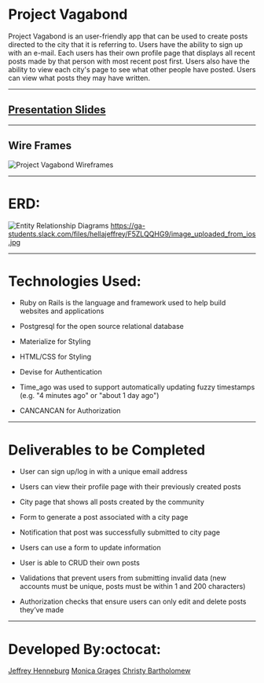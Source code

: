 
# Project Vagabond

Project Vagabond is an user-friendly app that can be used to create posts directed to the city that it is referring to. Users have the ability to sign up with an e-mail. Each users has their own profile page that displays all recent posts made by that person with most recent post first. Users also have the ability to view each city's page to see what other people have posted. Users can view what posts they may have written.

___

## [Presentation Slides](https://docs.google.com/presentation/d/1V7IOQj6SYODHAKNg4ntf0JkD0TgX2B1GOdGyvBJkgi0/edit?usp=sharing)

___

## Wire Frames
![Project Vagabond Wireframes](https://raw.githubusercontent.com/sf-wdi-30/project-vagabond/master/wireframes.png "Project Vagabond Wireframes")

___

# ERD:
![Entity Relationship Diagrams]()
https://ga-students.slack.com/files/hellajeffrey/F5ZLQQHG9/image_uploaded_from_ios.jpg

___

# Technologies Used:

* Ruby on Rails is the language and framework used to help build websites and applications

* Postgresql for the open source relational database

* Materialize for Styling

* HTML/CSS for Styling

* Devise for Authentication

* Time_ago was used to support automatically updating fuzzy timestamps (e.g. "4 minutes ago" or "about 1   day ago")

* CANCANCAN for Authorization

___

# Deliverables to be Completed

* User can sign up/log in with a unique email address

* Users can view their profile page with their previously created posts

* City page that shows all posts created by the community

* Form to generate a post associated with a city page

* Notification that post was successfully submitted to city page

* Users can use a form to update information

* User is able to CRUD their own posts

* Validations that prevent users from submitting invalid data (new accounts must be unique, posts must be within 1 and 200 characters)

* Authorization checks that ensure users can only edit and delete posts they’ve made
___

# Developed By:octocat:
[Jeffrey Henneburg](https://github.com/cbartholomew69)
[Monica Grages](https://github.com/MonicaGrages)
[Christy Bartholomew](https://github.com/hellajeffrey)

